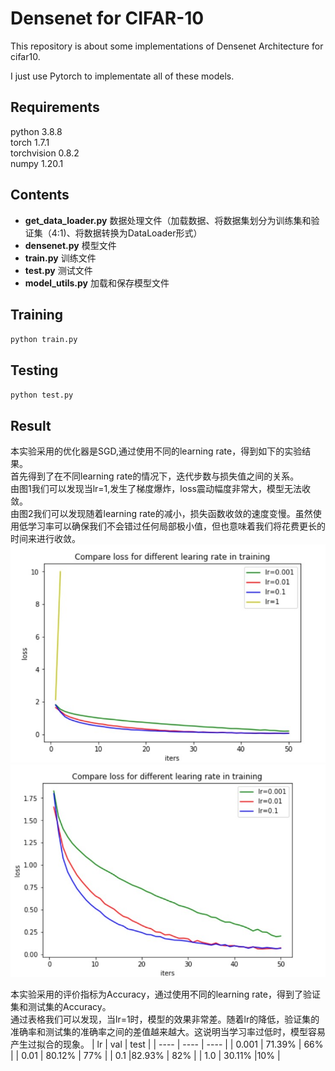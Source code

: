 # Densenet for CIFAR-10
This repository is about some implementations of Densenet Architecture for cifar10.  
  
I just use Pytorch to implementate all of these models.  
  
## Requirements
python        3.8.8  
torch         1.7.1  
torchvision   0.8.2  
numpy         1.20.1  
  
## Contents
- **get_data_loader.py** 数据处理文件（加载数据、将数据集划分为训练集和验证集（4:1)、将数据转换为DataLoader形式）
- **densenet.py** 模型文件
- **train.py** 训练文件
- **test.py** 测试文件
- **model_utils.py** 加载和保存模型文件
  
## Training
  `python train.py`  
    
## Testing
  `python test.py`  
  
## Result
本实验采用的优化器是SGD,通过使用不同的learning rate，得到如下的实验结果。  
首先得到了在不同learning rate的情况下，迭代步数与损失值之间的关系。  
由图1我们可以发现当lr=1,发生了梯度爆炸，loss震动幅度非常大，模型无法收敛。  
由图2我们可以发现随着learning rate的减小，损失函数收敛的速度变慢。虽然使用低学习率可以确保我们不会错过任何局部极小值，但也意味着我们将花费更长的时间来进行收敛。
![image1](https://github.com/mrswang1/Densenet-CIFAR-10/blob/main/loss2.jpg)
![image](https://github.com/mrswang1/Densenet-CIFAR-10/blob/main/loss.jpg) 

本实验采用的评价指标为Accuracy，通过使用不同的learning rate，得到了验证集和测试集的Accuracy。  
通过表格我们可以发现，当lr=1时，模型的效果非常差。随着lr的降低，验证集的准确率和测试集的准确率之间的差值越来越大。这说明当学习率过低时，模型容易产生过拟合的现象。
|  lr     | val | test |
|  ---- | ----  | ----  |
| 0.001 | 71.39% | 66% |
| 0.01  | 80.12% | 77% |
| 0.1   |82.93% | 82% |
| 1.0   | 30.11%  |10%  |
